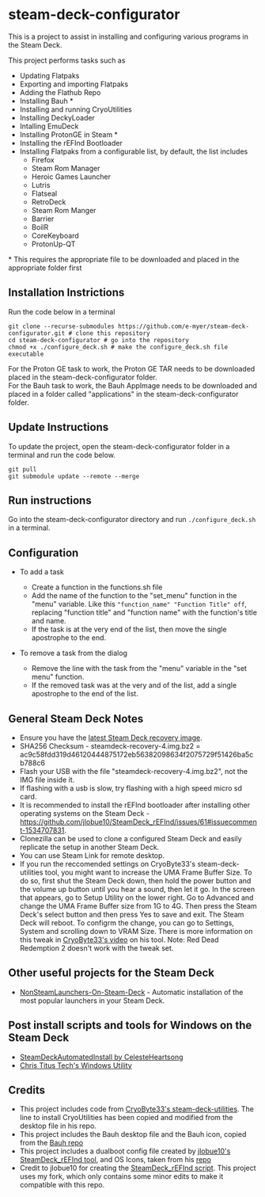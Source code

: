 # steam-deck-configurator

This is a project to assist in installing and configuring various programs in the Steam Deck.


This project performs tasks such as
- Updating Flatpaks
- Exporting and importing Flatpaks
- Adding the Flathub Repo
- Installing Bauh *
- Installing and running CryoUtilities
- Installing DeckyLoader
- Intalling EmuDeck
- Installing ProtonGE in Steam *
- Installing the rEFInd Bootloader
- Installing Flatpaks from a configurable list, by default, the list includes
    - Firefox
    - Steam Rom Manager
    - Heroic Games Launcher
    - Lutris
    - Flatseal
    - RetroDeck
    - Steam Rom Manger
    - Barrier
    - BoilR
    - CoreKeyboard
    - ProtonUp-QT

\* This requires the appropriate file to be downloaded and placed in the appropriate folder first

## Installation Instrictions

Run the code below in a terminal

```
git clone --recurse-submodules https://github.com/e-myer/steam-deck-configurator.git # clone this repository
cd steam-deck-configurator # go into the repository
chmod +x ./configure_deck.sh # make the configure_deck.sh file executable
```

For the Proton GE task to work, the Proton GE TAR needs to be downloaded placed in the steam-deck-configurator folder.  
For the Bauh task to work, the Bauh AppImage needs to be downloaded and placed in a folder called "applications" in the steam-deck-configurator folder.

## Update Instructions

To update the project, open the steam-deck-configurator folder in a terminal and run the code below.

```
git pull
git submodule update --remote --merge
```

## Run instructions
Go into the steam-deck-configurator directory and run `./configure_deck.sh` in a terminal.

## Configuration

- To add a task
  - Create a function in the functions.sh file
  - Add the name of the function to the "set_menu" function in the "menu" variable. Like this `"function_name" "Function Title" off`, replacing "function title" and "function name" with the function's title and name.
  - If the task is at the very end of the list, then move the single apostrophe to the end.

- To remove a task from the dialog
  - Remove the line with the task from the "menu" variable in the "set menu" function.
  - If the removed task was at the very and of the list, add a single apostrophe to the end of the list.
 
## General Steam Deck Notes

- Ensure you have the [latest Steam Deck recovery image](https://help.steampowered.com/en/faqs/view/1B71-EDF2-EB6D-2BB3).
- SHA256 Checksum - steamdeck-recovery-4.img.bz2 = ac9c58fdd319d46120444875172eb56382098634f2075729f51426ba5cb788c6
- Flash your USB with the file "steamdeck-recovery-4.img.bz2", not the IMG file inside it.
- If flashing with a usb is slow, try flashing with a high speed micro sd card.
- It is recommended to install the rEFInd bootloader after installing other operating systems on the Steam Deck - https://github.com/jlobue10/SteamDeck_rEFInd/issues/61#issuecomment-1534707831.
- Clonezilla can be used to clone a configured Steam Deck and easily replicate the setup in another Steam Deck.
- You can use Steam Link for remote desktop.
- If you run the reccomended settings on CryoByte33's steam-deck-utilities tool, you might want to increase the UMA Frame Buffer Size. To do so, first shut the Steam Deck down, then hold the power button and the volume up button until you hear a sound, then let it go. In the screen that appears, go to Setup Utility on the lower right. Go to Advanced and change the UMA Frame Buffer size from 1G to 4G. Then press the Steam Deck's select button and then press Yes to save and exit. The Steam Deck will reboot. To configrm the change, you can go to Settings, System and scrolling down to VRAM Size. There is more information on this tweak in [CryoByte33's video](https://www.youtube.com/watch?v=C9EjXYZUqUs) on his tool. Note: Red Dead Redemption 2 doesn't work with the tweak set.

## Other useful projects for the Steam Deck
- [NonSteamLaunchers-On-Steam-Deck](https://github.com/moraroy/NonSteamLaunchers-On-Steam-Deck) - Automatic installation of the most popular launchers in your Steam Deck.

## Post install scripts and tools for Windows on the Steam Deck
- [SteamDeckAutomatedInstall by CelesteHeartsong](https://github.com/CelesteHeartsong/SteamDeckAutomatedInstall)
- [Chris Titus Tech's Windows Utility](https://github.com/ChrisTitusTech/winutil)

## Credits
- This project includes code from [CryoByte33's steam-deck-utilities](https://github.com/CryoByte33/steam-deck-utilities/blob/main/LICENSE). The line to install CryoUtilities has been copied and modified from the desktop file in his repo.
- This project includes the Bauh desktop file and the Bauh icon, copied from the [Bauh repo](https://github.com/vinifmor/bauh)
- This project includes a dualboot config file created by [jlobue10's SteamDeck_rEFInd tool](https://github.com/jlobue10/SteamDeck_rEFInd), and OS Icons, taken from his [repo](https://github.com/jlobue10/SteamDeck_rEFInd)
- Credit to jlobue10 for creating the [SteamDeck_rEFInd script](https://github.com/jlobue10/SteamDeck_rEFInd). This project uses my fork, which only contains some minor edits to make it compatible with this repo.
